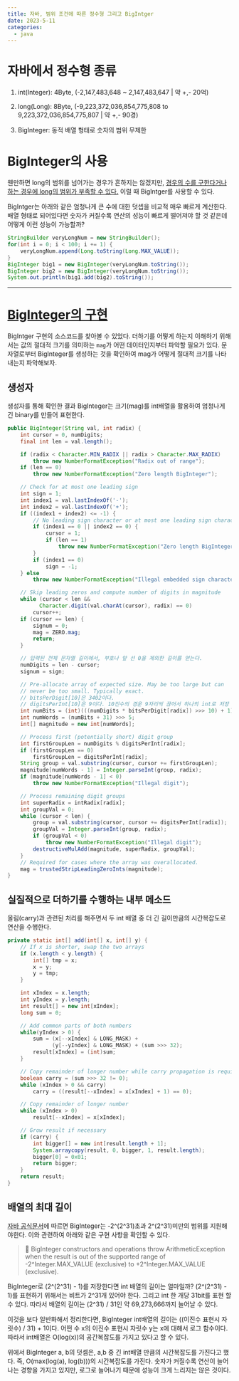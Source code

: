 ```yaml
---
title: 자바, 범위 조건에 따른 정수형 그리고 BigIntger
date: 2023-5-11
categories:
  - java
---
```


# 자바에서 정수형 종류
1. int(Integer): 4Byte, (-2,147,483,648 ~ 2,147,483,647 | 약 +,- 20억) 

2. long(Long): 8Byte, (-9,223,372,036,854,775,808 to 9,223,372,036,854,775,807 | 약 +,- 90경)

3. BigInteger: 동적 배열 형태로 숫자의 범위 무제한

# BigInteger의 사용
웬만하면 long의 범위를 넘어가는 경우가 흔하지는 않겠지만, [경우의 수를 구한다거나 하는 경우에 long의 범위가 부족할 수 있다.](https://www.acmicpc.net/problem/2407) 이럴 때 BigIntger를 사용할 수 있다.

BigIntger는 아래와 같은 엄청나게 큰 수에 대한 덧셉을 비교적 매우 빠르게 계산한다. 배열 형태로 되어있다면 숫자가 커질수록 연산의 성능이 빠르게 떨어져야 할 것 같은데 어떻게 이런 성능이 가능할까?

```java
StringBuilder veryLongNum = new StringBuilder();
for(int i = 0; i < 100; i += 1) {
    veryLongNum.append(Long.toString(Long.MAX_VALUE));
}
BigInteger big1 = new BigInteger(veryLongNum.toString());
BigInteger big2 = new BigInteger(veryLongNum.toString());
System.out.println(big1.add(big2).toString());
```

---

# [BigInteger의 구현](http://www.docjar.com/html/api/java/math/BigInteger.java.html)
BigIntger 구현의 소스코드를 찾아볼 수 있었다. 더하기를 어떻게 하는지 이해하기 위해서는 값의 절대적 크기를 의미하는 `mag`가 어떤 데이터인지부터 파악할 필요가 있다. 문자열로부터 BigInteger를 생성하는 것을 확인하여 mag가 어떻게 절대적 크기를 나타내는지 파악해보자.

## 생성자
생성자를 통해 확인한 결과 BigInteger는 크기(mag)를 int배열을 활용하여 엄청나게 긴 binary를 만들어 표현한다. 

```java
public BigInteger(String val, int radix) {
    int cursor = 0, numDigits;
    final int len = val.length();

    if (radix < Character.MIN_RADIX || radix > Character.MAX_RADIX)
        throw new NumberFormatException("Radix out of range");
    if (len == 0)
        throw new NumberFormatException("Zero length BigInteger");

    // Check for at most one leading sign
    int sign = 1;
    int index1 = val.lastIndexOf('-');
    int index2 = val.lastIndexOf('+');
    if ((index1 + index2) <= -1) {
        // No leading sign character or at most one leading sign character
        if (index1 == 0 || index2 == 0) {
            cursor = 1;
            if (len == 1)
                throw new NumberFormatException("Zero length BigInteger");
        }
        if (index1 == 0)
            sign = -1;
    } else
        throw new NumberFormatException("Illegal embedded sign character");

    // Skip leading zeros and compute number of digits in magnitude
    while (cursor < len &&
          Character.digit(val.charAt(cursor), radix) == 0)
        cursor++;
    if (cursor == len) {
        signum = 0;
        mag = ZERO.mag;
        return;
    }

    // 입력된 전체 문자열 길이에서, 부호나 앞 선 0을 제외한 길이를 얻는다.
    numDigits = len - cursor;
    signum = sign;

    // Pre-allocate array of expected size. May be too large but can
    // never be too small. Typically exact.
    // bitsPerDigit[10]은 3402이다. 
    // digitsPerInt[10]은 9이다. 10진수의 경운 9자리씩 끊어서 하나의 int로 저장
    int numBits = (int)(((numDigits * bitsPerDigit[radix]) >>> 10) + 1);
    int numWords = (numBits + 31) >>> 5;
    int[] magnitude = new int[numWords];

    // Process first (potentially short) digit group
    int firstGroupLen = numDigits % digitsPerInt[radix];
    if (firstGroupLen == 0)
        firstGroupLen = digitsPerInt[radix];
    String group = val.substring(cursor, cursor += firstGroupLen);
    magnitude[numWords - 1] = Integer.parseInt(group, radix);
    if (magnitude[numWords - 1] < 0)
        throw new NumberFormatException("Illegal digit");

    // Process remaining digit groups
    int superRadix = intRadix[radix];
    int groupVal = 0;
    while (cursor < len) {
        group = val.substring(cursor, cursor += digitsPerInt[radix]);
        groupVal = Integer.parseInt(group, radix);
        if (groupVal < 0)
            throw new NumberFormatException("Illegal digit");
        destructiveMulAdd(magnitude, superRadix, groupVal);
    }
    // Required for cases where the array was overallocated.
    mag = trustedStripLeadingZeroInts(magnitude);
}
```


## 실질적으로 더하기를 수행하는 내부 메소드
올림(carry)과 관련된 처리를 해주면서 두 int 배열 중 더 긴 길이만큼의 시간복잡도로 연산을 수행한다.

```java
private static int[] add(int[] x, int[] y) {
    // If x is shorter, swap the two arrays
    if (x.length < y.length) {
        int[] tmp = x;
        x = y;
        y = tmp;
    }

    int xIndex = x.length;
    int yIndex = y.length;
    int result[] = new int[xIndex];
    long sum = 0;

    // Add common parts of both numbers
    while(yIndex > 0) {
        sum = (x[--xIndex] & LONG_MASK) +
              (y[--yIndex] & LONG_MASK) + (sum >>> 32);
        result[xIndex] = (int)sum;
    }

    // Copy remainder of longer number while carry propagation is required
    boolean carry = (sum >>> 32 != 0);
    while (xIndex > 0 && carry)
        carry = ((result[--xIndex] = x[xIndex] + 1) == 0);

    // Copy remainder of longer number
    while (xIndex > 0)
        result[--xIndex] = x[xIndex];

    // Grow result if necessary
    if (carry) {
        int bigger[] = new int[result.length + 1];
        System.arraycopy(result, 0, bigger, 1, result.length);
        bigger[0] = 0x01;
        return bigger;
    }
    return result;
}
```

## 배열의 최대 길이
[자바 공식문서](https://docs.oracle.com/javase/8/docs/api/java/math/BigInteger.html)에 따르면 BigInteger는 -2^(2^31)초과 2^(2^31)미만의 범위를 지원해야한다. 이와 관련하여 아래와 같은 구현 사항을 확인할 수 있다.

> 📘 BigInteger constructors and operations throw ArithmeticException when the result is out of the supported range of -2^Integer.MAX_VALUE (exclusive) to +2^Integer.MAX_VALUE (exclusive).

BigInteger로 (2^(2^31) - 1)를 저장한다면 int 배열의 길이는 얼마일까? (2^(2^31) - 1)를 표현하기 위해서는 비트가 2^31개 있어야 한다. 그리고 int 한 개당 31bit를 표현 할 수 있다. 따라서 배열의 길이는 (2^31) / 31인 약 69,273,666까지 늘어날 수 있다. 

이것을 보다 일반화해서 정리한다면, BigInteger int배열의 길이는 ((이진수 표현시 자릿수) / 31) + 1이다. 어떤 수 x의 이진수 표현시 자릿수 y는 x에 대해서 로그 함수이다. 따라서 int배열은 O(log(x))의 공간복잡도를 가지고 있다고 할 수 있다.

위에서 BigInteger a, b의 덧셈은, a,b 중 긴 int배열 만큼의 시간복잡도를 가진다고 했다. 즉, O(max(log(a), log(b)))의 시간복잡도를 가진다. 숫자가 커질수록 연산이 늘어나는 경향을 가지고 있지만, 로그로 늘어나기 때문에 성능이 크게 느리지는 않은 것이다.
